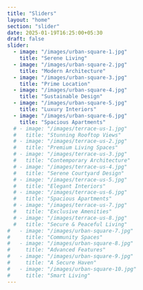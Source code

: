 ```yaml
---
title: "Sliders"
layout: "home"
section: "slider"
date: 2025-01-19T16:25:00+05:30
draft: false
slider:
  - image: "/images/urban-square-1.jpg"
    title: "Serene Living"
  - image: "/images/urban-square-2.jpg"
    title: "Modern Architecture"
  - image: "/images/urban-square-3.jpg"
    title: "Prime Location"
  - image: "/images/urban-square-4.jpg"
    title: "Sustainable Design"
  - image: "/images/urban-square-5.jpg"
    title: "Luxury Interiors"
  - image: "/images/urban-square-6.jpg"
    title: "Spacious Apartments"
  # - image: "/images/terrace-us-1.jpg"
  #   title: "Stunning Rooftop Views"
  # - image: "/images/terrace-us-2.jpg"
  #   title: "Premium Living Spaces"
  # - image: "/images/terrace-us-3.jpg"
  #   title: "Contemporary Architecture"
  # - image: "/images/terrace-us-4.jpg"
  #   title: "Serene Courtyard Design"
  # - image: "/images/terrace-us-5.jpg"
  #   title: "Elegant Interiors"
  # - image: "/images/terrace-us-6.jpg"
  #   title: "Spacious Apartments"
  # - image: "/images/terrace-us-7.jpg"
  #   title: "Exclusive Amenities"
  # - image: "/images/terrace-us-8.jpg"
  #   title: "Secure & Peaceful Living"
#   - image: "/images/urban-square-7.jpg"
#     title: "Community Spaces"
#   - image: "/images/urban-square-8.jpg"
#     title: "Advanced Features"
#   - image: "/images/urban-square-9.jpg"
#     title: "A Secure Haven"
#   - image: "/images/urban-square-10.jpg"
#     title: "Smart Living"
---
```



<!-- Video by Tom Fisk: https://www.pexels.com/video/high-rise-buildings-in-indonesia-4984216/ -->


